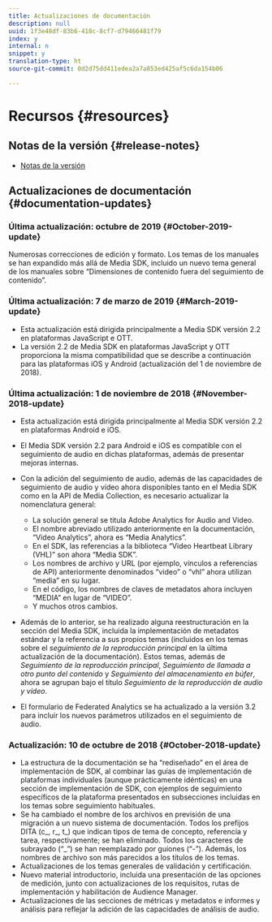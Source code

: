 ```yaml
---
title: Actualizaciones de documentación
description: null
uuid: 1f3e48df-83b6-418c-8cf7-d79466481f79
index: y
internal: n
snippet: y
translation-type: ht
source-git-commit: 0d2d75dd411edea2a7a853ed425af5c6da154b06

---
```



# Recursos {#resources}

## Notas de la versión {#release-notes}

* [Notas de la versión](https://docs.adobe.com/content/help/es-ES/release-notes/experience-cloud/current.html)

## Actualizaciones de documentación {#documentation-updates}

### Última actualización: octubre de 2019 {#October-2019-update}

Numerosas correcciones de edición y formato.
Los temas de los manuales se han expandido más allá de Media SDK, incluido un nuevo tema general de los manuales sobre “Dimensiones de contenido fuera del seguimiento de contenido”.


### Última actualización: 7 de marzo de 2019 {#March-2019-update}

* Esta actualización está dirigida principalmente a Media SDK versión 2.2 en plataformas JavaScript e OTT.
* La versión 2.2 de Media SDK en plataformas JavaScript y OTT proporciona la misma compatibilidad que se describe a continuación para las plataformas iOS y Android (actualización del 1 de noviembre de 2018).

### Última actualización: 1 de noviembre de 2018 {#November-2018-update}

* Esta actualización está dirigida principalmente al Media SDK versión 2.2 en plataformas Android e iOS.
* El Media SDK versión 2.2 para Android e iOS es compatible con el seguimiento de audio en dichas plataformas, además de presentar mejoras internas.
* Con la adición del seguimiento de audio, además de las capacidades de seguimiento de audio y vídeo ahora disponibles tanto en el Media SDK como en la API de Media Collection, es necesario actualizar la nomenclatura general:

   * La solución general se titula Adobe Analytics for Audio and Video.
   * El nombre abreviado utilizado anteriormente en la documentación, “Video Analytics”, ahora es “Media Analytics”.
   * En el SDK, las referencias a la biblioteca “Video Heartbeat Library (VHL)” son ahora “Media SDK”.
   * Los nombres de archivo y URL (por ejemplo, vínculos a referencias de API) anteriormente denominados “video” o “vhl” ahora utilizan “media” en su lugar.
   * En el código, los nombres de claves de metadatos ahora incluyen “MEDIA” en lugar de “VIDEO”.
   * Y muchos otros cambios.

* Además de lo anterior, se ha realizado alguna reestructuración en la sección del Media SDK, incluida la implementación de metadatos estándar y la referencia a sus propios temas (incluidos en los temas sobre el *seguimiento de la reproducción principal* en la última actualización de la documentación). Estos temas, además de *Seguimiento de la reproducción principal*, *Seguimiento de llamada a otro punto del contenido* y *Seguimiento del almacenamiento en búfer*, ahora se agrupan bajo el título *Seguimiento de la reproducción de audio y vídeo*.

* El formulario de Federated Analytics se ha actualizado a la versión 3.2 para incluir los nuevos parámetros utilizados en el seguimiento de audio.

### Actualización: 10 de octubre de 2018 {#October-2018-update}

* La estructura de la documentación se ha “rediseñado” en el área de implementación de SDK, al combinar las guías de implementación de plataformas individuales (aunque prácticamente idénticas) en una sección de implementación de SDK, con ejemplos de seguimiento específicos de la plataforma presentados en subsecciones incluidas en los temas sobre seguimiento habituales.
* Se ha cambiado el nombre de los archivos en previsión de una migración a un nuevo sistema de documentación. Todos los prefijos DITA (c_, r_, t_) que indican tipos de tema de concepto, referencia y tarea, respectivamente; se han eliminado. Todos los caracteres de subrayado (“_”) se han reemplazado por guiones (“-”). Además, los nombres de archivo son más parecidos a los títulos de los temas.
* Actualizaciones de los temas generales de validación y certificación.
* Nuevo material introductorio, incluida una presentación de las opciones de medición, junto con actualizaciones de los requisitos, rutas de implementación y habilitación de Audience Manager.
* Actualizaciones de las secciones de métricas y metadatos e informes y análisis para reflejar la adición de las capacidades de análisis de audio.

